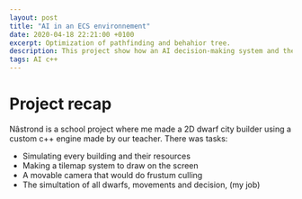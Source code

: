 ```yaml
---
layout: post
title: "AI in an ECS environnement"
date: 2020-04-18 22:21:00 +0100
excerpt: Optimization of pathfinding and behahior tree.
description: This project show how an AI decision-making system and the patfinding algorithms has been optimized to go from a non playable with hundreds of agents to as game which can support 10'000 agents making decisions and moving inside a city.
tags: AI c++
---
```


# Project recap
Nâstrond is a school project where me made a 2D dwarf city builder using a custom c++ engine made by our teacher. There was tasks:
- Simulating every building and their resources
- Making a tilemap system to draw on the screen
- A movable camera that would do frustum culling
- The simultation of all dwarfs, movements and decision, (my job)
